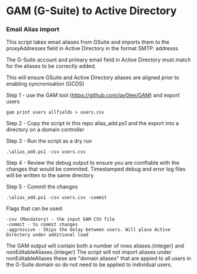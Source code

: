 # GAM (G-Suite) to Active Directory
### Email Alias import

This script takes email aliases from GSuite and imports them to the 
proxyAddresses field in Active Directory in the format SMTP: addresss 

The G-Suite account and primary email field in Active Directory must match for the aliases to be correctly added.

This will ensure GSuite and Active Directory aliases are aligned prior to enabling syncronisation (GCDS)

Step 1 - use the GAM tool (https://github.com/jay0lee/GAM) and export users
```
gam print users allfields > users.csv
```

Step 2 - Copy the script in this repo alias_add.ps1 and the export into a directory on a domain controller

Step 3 - Run the script as a dry run
```
.\alias_add.ps1 -csv users.csv
```
Step 4 - Review the debug output to ensure you are comftable with the changes that would be commited. Timestamped debug and error log files will be written to the same directory

Step 5 - Commit the changes
```
.\alias_add.ps1 -csv users.csv -commit
```

Flags that can be used:
```
-csv (Mandatory) - the input GAM CSV file
-commit - to commit changes
-aggressive - Skips the delay between users. Will place Active Directory under additional load
```

The GAM output will contain both a number of rows aliases.{integer} and nonEditableAliases.{integer}
The script will not import aliases under nonEditableAliases these are "domain aliases" that are appied to all users in the G-Suite domain
so do not need to be applied to individual users.

